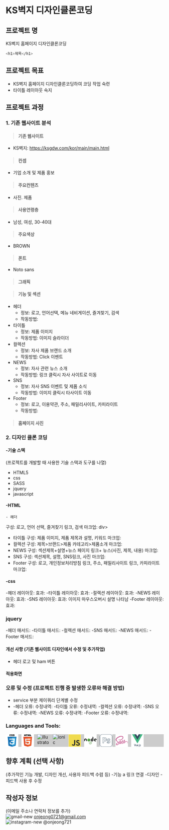 
# KS벽지 디자인클론코딩

## 프로젝트 명
  KS벽지 홈페이지 디자인클론코딩
```bash
<h1>제목</h1>
```

## 프로젝트 목표
- KS벽지 홈페이지 디자인클론코딩하여 코딩 작업 숙련
- 타이틀 레이아웃 숙지

## 프로젝트 과정
### 1. 기존 웹사이트 분석

>#### 기존 웹사이트
+ KS벽지: https://ksgdw.com/kor/main/main.html

>#### 컨셉
+ 기업 소개 및 제품 홍보

>#### 주요컨텐츠
+ 사진. 제품

>#### 사용연령층
+ 남성, 여성, 30-40대

>#### 주요색상
+ BROWN

>#### 폰트
+ Noto sans


>#### 그래픽

>#### 기능 및 섹션
+ 헤더<br>
  + 정보: 로고, 언어선택, 메뉴 네비게이션, 즐겨찾기, 검색<br>
  + 작동방법: <br>
+ 타이틀
	+ 정보: 제품 이미지<br>
	+ 작동방법: 이미지 슬라이더<br>
+ 컬렉션
	+ 정보: 자사 제품 브랜드 소개<br>
	+ 작동방법: Click 이벤트<br>
 + NEWS
  	+ 정보: 자사 관련 뉴스 소개<br>
	+ 작동방법: 링크 클릭시 자사 사이트로 이동<br>
+ SNS
	+ 정보: 자사 SNS 이벤트 및 제품 소식<br>
	+ 작동방법: 이미지 클릭시 타사이트 이동<br>
+ Footer
	+ 정보: 로고, 이용약관, 주소, 패밀리사이트, 카피라이트<br>
	+ 작동방법:
 
 >#### 홈페이지 사진

### 2. 디자인 클론 코딩

#### -기술 스텍
(프로젝트를 개발할 때 사용한 기술 스택과 도구를 나열)
- HTML5
- css
- SASS
- jquery
- javascript
#### -HTML
	- 헤더
  구성: 로고, 언어 선택, 즐겨찾기 링크, 검색
	마크업: div> 
  - 타이틀
	구성: 제품 이미지, 제품 제목과 설명, 키워드
	마크업:
  - 컬렉션
	구성: 제목>브랜드>제품 카테고리>제품소개
	마크업:
  - NEWS
  구성: 섹션제목+설명+뉴스 페이지 링크+ 뉴스(사진, 제목, 내용)
	마크업:
  - SNS
  구성: 섹션제목, 설명,  SNS링크, 사진
	마크업:
  - Footer
  구성: 로고, 개인정보처리방침 링크, 주소, 패밀리사이트 링크, 카피라이트
	마크업:
 
#### -css
   -헤더
	레이아웃: 
	효과:
  -타이틀
	레이아웃: 
	효과: 
  -컬렉션
	레이아웃:
	효과:
  -NEWS
	레이아웃:
	효과:
   -SNS
	레이아웃:
	효과: 이미지 마우스오버시 설명 나타남
  -Footer
	레이아웃:
	효과:
### jquery
-헤더
	매서드:
  -타이틀
	매서드:
  -컬렉션
	매서드:
  -SNS
	매서드:
  -NEWS
	매서드:
  -Footer
	매서드:
#### 개선 사항 (기존 웹사이트 디자인에서 수정 및 추가작업)
- 헤더 로고 및 ham 버튼
#### 적용화면


### 오류 및 수정 (프로젝트 진행 중 발생한 오류와 해결 방법)
- service 부분 제이쿼리 단계별 수정
- -헤더
	오류:
	수정내역:
  -타이틀
	오류:
	수정내역:
  -컬렉션
	오류:
	수정내역:
  -SNS
	오류:
	수정내역:
  -NEWS
	오류:
	수정내역:
  -Footer
	오류:
	수정내역:
   				 

<h3 align="left">Languages and Tools:</h3>
<p align="left" style="display: flex; gap: 10px; background-color: #ccc;">
    <img src="https://raw.githubusercontent.com/devicons/devicon/master/icons/css3/css3-original-wordmark.svg" alt="css3" width="40" height="40"/>
    <img src="https://raw.githubusercontent.com/devicons/devicon/master/icons/html5/html5-original-wordmark.svg" alt="html5" width="40" height="40"/>
    <img src="https://www.vectorlogo.zone/logos/adobe_illustrator/adobe_illustrator-icon.svg" alt="illustrator" width="40" height="40"/>
    <img src="https://upload.wikimedia.org/wikipedia/commons/d/d1/Ionic_Logo.svg" alt="ionic" width="40" height="40"/>
    <img src="https://raw.githubusercontent.com/devicons/devicon/master/icons/javascript/javascript-original.svg" alt="javascript" width="40" height="40"/>
    <img src="https://raw.githubusercontent.com/devicons/devicon/master/icons/nodejs/nodejs-original-wordmark.svg" alt="nodejs" width="40" height="40"/>
    <img src="https://raw.githubusercontent.com/devicons/devicon/master/icons/photoshop/photoshop-line.svg" alt="photoshop" width="40" height="40"/>
    <img src="https://raw.githubusercontent.com/devicons/devicon/master/icons/sass/sass-original.svg" alt="sass" width="40" height="40"/>
    <img src="https://raw.githubusercontent.com/devicons/devicon/master/icons/vuejs/vuejs-original-wordmark.svg" alt="vuejs" width="40" height="40"/>
</p>


## 향후 계획 (선택 사항)
(추가적인 기능 개발, 디자인 개선, 사용자 피드백 수렴 등)
-기능
  a 링크 연결
-디자인
-피드백
  사용 후 수정

 

## 작성자 정보
(이메일 주소나 연락처 정보를 추가)<br>
<img style="vertical-align: -10;" width="48" height="48"  src="https://img.icons8.com/color/48/gmail-new.png" alt="gmail-new" /> onjeong0721@gmail.com<br>
<img width="48" height="48" src="https://img.icons8.com/fluency/48/instagram-new.png" alt="instagram-new"/> @onjeong721


